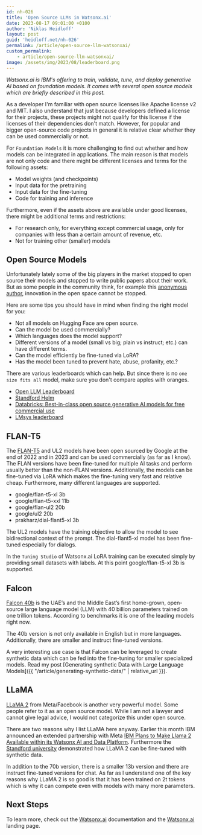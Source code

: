 ```yaml
---
id: nh-026
title: 'Open Source LLMs in Watsonx.ai'
date: 2023-08-17 09:01:00 +0100
author: 'Niklas Heidloff'
layout: post
guid: 'heidloff.net/nh-026'
permalink: /article/open-source-llm-watsonxai/
custom_permalink:
    - article/open-source-llm-watsonxai/
image: /assets/img/2023/08/leaderboard.png
---
```


*Watsonx.ai is IBM's offering to train, validate, tune, and deploy generative AI based on foundation models. It comes with several open source models which are briefly described in this post.*

As a developer I'm familiar with open source licenses like Apache license v2 and MIT. I also understand that just because developers defined a license for their projects, these projects might not qualify for this license if the licenses of their dependencies don't match. However, for popular and bigger open-source code projects in general it is relative clear whether they can be used commercially or not.

For `Foundation Models` it is more challenging to find out whether and how models can be integrated in applications. The main reason is that models are not only code and there might be different licenses and terms for the following assets:

* Model weights (and checkpoints)
* Input data for the pretraining
* Input data for the fine-tuning
* Code for training and inference

Furthermore, even if the assets above are available under good licenses, there might be additional terms and restrictions:

* For research only, for everything except commercial usage, only for companies with less than a certain amount of revenue, etc.
* Not for training other (smaller) models

## Open Source Models

Unfortunately lately some of the big players in the market stopped to open source their models and stopped to write public papers about their work. But as some people in the community think, for example this [anonymous author](https://www.semianalysis.com/p/google-we-have-no-moat-and-neither), innovation in the open space cannot be stopped.

Here are some tips you should have in mind when finding the right model for you:

* Not all models on Hugging Face are open source.
* Can the model be used commercially?
* Which languages does the model support?
* Different versions of a model (small vs big; plain vs instruct; etc.) can have different terms.
* Can the model efficiently be fine-tuned via LoRA?
* Has the model been tuned to prevent hate, abuse, profanity, etc.?

There are various leaderboards which can help. But since there is no `one size fits all` model, make sure you don't compare apples with oranges.

* [Open LLM Leaderboard](https://huggingface.co/spaces/HuggingFaceH4/open_llm_leaderboard)
* [Standford Helm](https://crfm.stanford.edu/helm/latest/?)
* [Databricks: Best-in-class open source generative AI models for free commercial use](https://www.databricks.com/product/machine-learning/large-language-models-oss-guidance)
* [LMsys leaderboard](https://chat.lmsys.org/?leaderboard)

## FLAN-T5

The [FLAN-T5](https://huggingface.co/docs/transformers/model_doc/flan-t5) and UL2 models have been open sourced by Google at the end of 2022 and in 2023 and can be used commercially (as far as I know). The FLAN versions have been fine-tuned for multiple AI tasks and perform usually better than the non-FLAN versions. Additionally, the models can be fine-tuned via LoRA which makes the fine-tuning very fast and relative cheap. Furthermore, many different languages are supported.

* google/flan-t5-xl 3b
* google/flan-t5-xxl 11b
* google/flan-ul2 20b
* google/ul2 20b
* prakharz/dial-flant5-xl 3b

The UL2 models have the training objective to allow the model to see bidirectional context of the prompt. The dial-flant5-xl model has been fine-tuned especially for dialogs.

In the `Tuning Studio` of Watsonx.ai LoRA training can be executed simply by providing small datasets with labels. At this point google/flan-t5-xl 3b is supported.

## Falcon

[Falcon 40b](https://huggingface.co/tiiuae/falcon-40b) is the UAE’s and the Middle East’s first home-grown, open-source large language model (LLM) with 40 billion parameters trained on one trillion tokens. According to benchmarks it is one of the leading models right now.

The 40b version is not only available in English but in more languages. Additionally, there are smaller and instruct fine-tuned versions.

A very interesting use case is that Falcon can be leveraged to create synthetic data which can be fed into the fine-tuning for smaller specialized models. Read my post [Generating synthetic Data with Large Language Models]({{ "/article/generating-synthetic-data/" | relative_url }}).

## LLaMA

[LLaMA 2](https://huggingface.co/meta-llama/Llama-2-70b-chat-hf) from Meta/Facebook is another very powerful model. Some people refer to it as an open source model. While I am not a lawyer and cannot give legal advice, I would not categorize this under open source.

There are two reasons why I list LLaMA here anyway. Earlier this month IBM announced an extended partnership with Meta [IBM Plans to Make Llama 2 Available within its Watsonx AI and Data Platform](https://newsroom.ibm.com/2023-08-09-IBM-Plans-to-Make-Llama-2-Available-within-its-Watsonx-AI-and-Data-Platform). Furthermore the [Standford university](https://crfm.stanford.edu/2023/03/13/alpaca.html) demonstrated how LLaMA 2 can be fine-tuned with synthetic data.

In addition to the 70b version, there is a smaller 13b version and there are instruct fine-tuned versions for chat. As far as I understand one of the key reasons why LLaMA 2 is so good is that it has been trained on 2t tokens which is why it can compete even with models with many more parameters.

## Next Steps

To learn more, check out the [Watsonx.ai](https://eu-de.dataplatform.cloud.ibm.com/docs/content/wsj/analyze-data/fm-overview.html?context=wx&audience=wdp) documentation and the [Watsonx.ai](https://www.ibm.com/products/watsonx-ai) landing page.